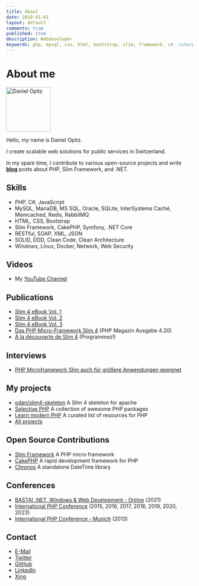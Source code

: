 ```yaml
---
title: About
date: 2018-01-01
layout: default
comments: true
published: true
description: Webdeveloper
keywords: php, mysql, css, html, bootstrap, slim, framework, c#, csharp, dotnet
---
```


# About me

<p>
<img src="https://odan.github.io/assets/images/dopitz2.png" width="120" alt="Daniel Opitz" class="avatar">
</p>

Hello, my name is Daniel Opitz.

I create scalable web solutions for public services in Switzerland.

In my spare time, I contribute to various open-source projects
and write **[blog](https://odan.github.io/)** posts about PHP, Slim Framework, and .NET.

## Skills

* PHP, C#, JavaScript
* MySQL, MariaDB, MS SQL, Oracle, SQLite, InterSystems Caché, Memcached, Redis, RabbitMQ
* HTML, CSS, Bootstrap
* Slim Framework, CakePHP, Symfony, .NET Core
* RESTful, SOAP, XML, JSON
* SOLID, DDD, Clean Code, Clean Architecture
* Windows, Linux, Docker, Network, Web Security

## Videos

* My [YouTube Channel](https://www.youtube.com/@DanielOpitz)

## Publications

* [Slim 4 eBook Vol. 1](https://ko-fi.com/s/5f182b4b22)
* [Slim 4 eBook Vol. 2](https://ko-fi.com/s/e592c10b5f)
* [Slim 4 eBook Vol. 3](https://ko-fi.com/s/3698cf30f3)
* [Das PHP Micro-Framework Slim 4](https://odan.github.io/2020/05/20/slim4-php-magazin-420.html) (PHP Magazin Ausgabe 4.20)
* [À la découverte de Slim 4](https://www.programmez.com/magazine/article/la-decouverte-de-slim-4) (Programmez!)

## Interviews

* [PHP Microframework Slim auch für größere Anwendungen geeignet](https://entwickler.de/online/php/php-microframework-slim-579928772.html)

## My projects

* [odan/slim4-skeleton](https://github.com/odan/slim4-skeleton) A Slim 4 skeleton for apache
* [Selective PHP](https://github.com/selective-php) A collection of awesome PHP packages
* [Learn modern PHP](https://odan.github.io/learn-php/) A curated list of resources for PHP
* [All projects](https://github.com/odan?tab=repositories)

## Open Source Contributions

* [Slim Framework](https://www.slimframework.com/) A PHP micro framework
* [CakePHP](https://cakephp.org/) A rapid development framework for PHP
* [Chronos](https://github.com/cakephp/chronos) A standalone DateTime library

## Conferences

* [BASTA! .NET, Windows & Web Development - Online](https://basta.net/mainz/) (2021)
* [International PHP Conference](https://phpconference.com/) (2015, 2016, 2017, 2018, 2019, 2020, 2023)
* [International PHP Conference - Munich](https://phpconference.com/) (2013)

## Contact

* [E-Mail](mailto:d.opitz@outlook.com)
* [Twitter](https://twitter.com/dopitz)
* [GitHub](https://github.com/odan)
* [LinkedIn](https://www.linkedin.com/in/daniel-opitz-493816111)
* [Xing](https://www.xing.com/profile/Daniel_Opitz9)
